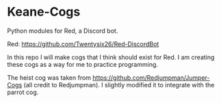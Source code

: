 # Keane-Cogs
Python modules for Red, a Discord bot.

Red: https://github.com/Twentysix26/Red-DiscordBot

In this repo I will make cogs that I think should exist for Red. I am creating these cogs as a way for me to practice programming.

The heist cog was taken from https://github.com/Redjumpman/Jumper-Cogs (all credit to Redjumpman). I slightly modified it to integrate with the parrot cog. 
